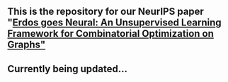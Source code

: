 ## This is the repository for our NeurIPS paper "[Erdos goes Neural: An Unsupervised Learning Framework for Combinatorial Optimization on Graphs"](https://proceedings.neurips.cc//paper/2020/hash/49f85a9ed090b20c8bed85a5923c669f-Abstract.html)
## Currently being updated... 
